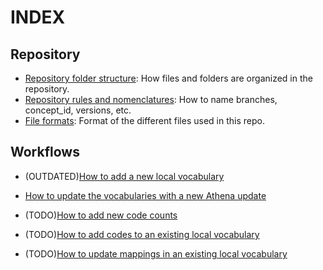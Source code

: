 


# INDEX

## Repository 

- [Repository folder structure](repo_file_structure.md): How files and folders are organized in the repository. 
- [Repository rules and nomenclatures](repo_rules_and_nomencalture.md): How to name branches, concept_id, versions, etc. 
- [File formats](https://finomop.github.io/ROMOPMappingTools/articles/filesFormat.html): Format of the different files used in this repo. 

## Workflows 

- (OUTDATED)[How to add a new local vocabulary](./how_to_add_a_new_vocabulary.md)
- [How to update the vocabularies with a new Athena update](./how_to_update_OMOP_vocabulary.md)

- (TODO)[How to add new code counts](how_to_add_new_counts.md)
- (TODO)[How to add codes to an existing local vocabulary](how_to_add_codes_to_local_vocab.md)
- (TODO)[How to update mappings in an existing local vocabulary](how_to_update_mappings_local_vocab.md)
